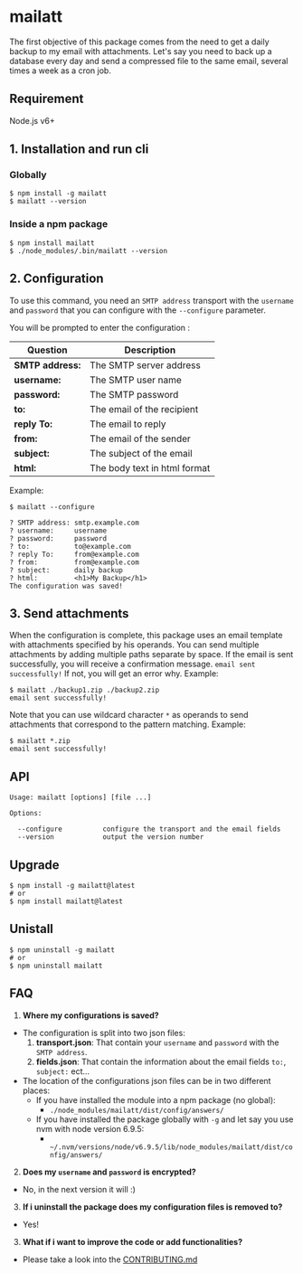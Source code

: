 # mailatt

The first objective of this package comes from the need to get a daily backup to my email with attachments. Let's say you need to back up a database every day and send a compressed file to the same email, several times a week as a cron job.

## Requirement
Node.js v6+

## 1. Installation and run cli

### Globally
```
$ npm install -g mailatt
$ mailatt --version
```

### Inside a npm package
```
$ npm install mailatt
$ ./node_modules/.bin/mailatt --version
```

## 2. Configuration
To use this command, you need an `SMTP address` transport with the `username` and `password` that you can configure with the `--configure` parameter.

You will be prompted to enter the configuration :

Question | Description
--- | ---
**SMTP address:** | The SMTP server address
**username:** | The SMTP user name
**password:** | The SMTP password
**to:** | The email of the recipient
**reply To:** | The email to reply
**from:** | The email of the sender
**subject:** | The subject of the email
**html:** | The body text in html format

Example:

```
$ mailatt --configure

? SMTP address: smtp.example.com
? username:     username
? password:     password
? to:           to@example.com
? reply To:     from@example.com
? from:         from@example.com
? subject:      daily backup
? html:         <h1>My Backup</h1>
The configuration was saved!
```

## 3. Send attachments
When the configuration is complete, this package uses an email template with attachments specified by his operands. You can send multiple attachments by adding multiple paths separate by space. If the email is sent successfully, you will receive a confirmation message. `email sent successfully!` If not, you will get an error why. Example:

```
$ mailatt ./backup1.zip ./backup2.zip
email sent successfully!
```

Note that you can use wildcard character `*` as operands to send attachments that correspond to the pattern matching. Example:
```
$ mailatt *.zip
email sent successfully!
```

## API
```
Usage: mailatt [options] [file ...]

Options:

  --configure          configure the transport and the email fields
  --version            output the version number
```

## Upgrade

```
$ npm install -g mailatt@latest
# or
$ npm install mailatt@latest
```

## Unistall

```
$ npm uninstall -g mailatt
# or
$ npm uninstall mailatt
```

## FAQ
1. <b>Where my configurations is saved?</b>
  * The configuration is split into two json files:
    1. <b>transport.json</b>: That contain your `username` and `password` with the `SMTP address`.
    2. <b>fields.json</b>: That contain the information about the email fields `to:`, `subject:` ect...
  * The location of the configurations json files can be in two different places:
    - If you have installed the module into a npm package (no global):
      - `./node_modules/mailatt/dist/config/answers/`
    - If you have installed the package globally with `-g` and let say you use nvm with node version 6.9.5:
      - ` ~/.nvm/versions/node/v6.9.5/lib/node_modules/mailatt/dist/config/answers/`

2. <b>Does my `username` and `password` is encrypted?</b>
  * No, in the next version it will :)

3. <b>If i uninstall the package does my configuration files is removed to?</b>
  * Yes!

3. <b>What if i want to improve the code or add functionalities?</b>
  * Please take a look into the [CONTRIBUTING.md](CONTRIBUTING.md)
